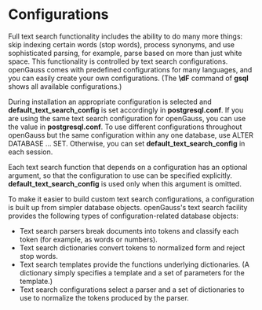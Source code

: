 # Configurations<a name="EN-US_TOPIC_0242370481"></a>

Full text search functionality includes the ability to do many more things: skip indexing certain words \(stop words\), process synonyms, and use sophisticated parsing, for example, parse based on more than just white space. This functionality is controlled by text search configurations. openGauss comes with predefined configurations for many languages, and you can easily create your own configurations. \(The  **\\dF**  command of  **gsql**  shows all available configurations.\)

During installation an appropriate configuration is selected and  **default\_text\_search\_config**  is set accordingly in  **postgresql.conf**. If you are using the same text search configuration for openGauss, you can use the value in  **postgresql.conf**. To use different configurations throughout openGauss but the same configuration within any one database, use ALTER DATABASE ... SET. Otherwise, you can set  **default\_text\_search\_config**  in each session.

Each text search function that depends on a configuration has an optional argument, so that the configuration to use can be specified explicitly.  **default\_text\_search\_config**  is used only when this argument is omitted.

To make it easier to build custom text search configurations, a configuration is built up from simpler database objects. openGauss's text search facility provides the following types of configuration-related database objects:

-   Text search parsers break documents into tokens and classify each token \(for example, as words or numbers\).
-   Text search dictionaries convert tokens to normalized form and reject stop words.
-   Text search templates provide the functions underlying dictionaries. \(A dictionary simply specifies a template and a set of parameters for the template.\)
-   Text search configurations select a parser and a set of dictionaries to use to normalize the tokens produced by the parser.

